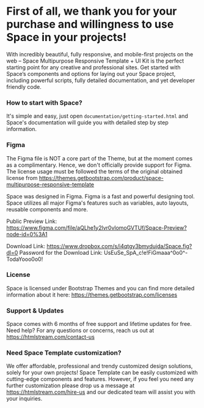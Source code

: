 ﻿# First of all, we thank you for your purchase and willingness to use Space in your projects! #

With incredibly beautiful, fully responsive, and mobile-first projects on the web – Space Multipurpose Responsive Template + UI Kit is the perfect starting point for any creative and professional sites. Get started with Space’s components and options for laying out your Space project, including powerful scripts, fully detailed documentation, and yet developer friendly code.


### How to start with Space? ###

It's simple and easy, just open `documentation/getting-started.html` and Space's documentation will guide you with detailed step by step information.


### Figma ###

The Figma file is NOT a core part of the Theme, but at the moment comes as a complimentary. Hence, we don't officially provide support for Figma. The license usage must be followed the terms of the original obtained license from https://themes.getbootstrap.com/product/space-multipurpose-responsive-template

Space was designed in Figma. Figma is a fast and powerful designing tool. Space utilizes all major Figma's features such as variables, auto layouts, reusable components and more.

Public Preview Link: https://www.figma.com/file/aQLhe1y2lvr0vlomoGVTUf/Space-Preview?node-id=0%3A1

Download Link: https://www.dropbox.com/s/i4qtgy3bmydujda/Space.fig?dl=0
Password for the Download Link: UsEuSe_SpA_c!e!FiGmaaa^0o0^-TodaYooo0o0!


### License ###

Space is licensed under Bootstrap Themes and you can find more detailed information about it here: https://themes.getbootstrap.com/licenses


### Support & Updates ###

Space comes with 6 months of free support and lifetime updates for free. Need help? For any questions or concerns, reach us out at https://htmlstream.com/contact-us


### Need Space Template customization? ###

We offer affordable, professional and trendy customized design solutions, solely for your own projects! Space Template can be easily customized with cutting-edge components and features. However, if you feel you need any further customization please drop us a message at https://htmlstream.com/hire-us and our dedicated team will assist you with your inquiries.